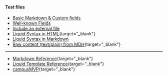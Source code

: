 ﻿---
published: false
---
#### Test files
- [Basic Markdown & Custom fields](~/)
- [Well-known Fields](~/well-known-fields.md)
- [Include an external file](~/fpf.md)
- [Liquid Syntax in HTML](~/liquid.mdh){target="_blank"}
- [Liquid Syntax in Markdown](~/liquid.md)
- [Raw content (text/plain) from MDH](~/raw.mdh){target="_blank"}

----
- [Markdown Reference](https://guides.github.com/features/mastering-markdown/){target="_blank"}
- [Liquid Template Reference](https://shopify.github.io/liquid/){target="_blank"}
- [campusMVP](https://www.campusmvp.es){target="_blank"}